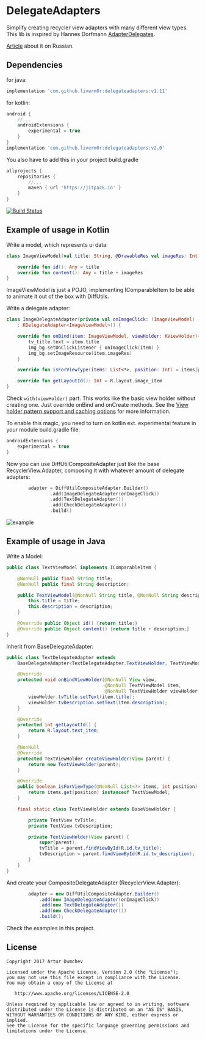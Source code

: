 # DelegateAdapters
Simplify creating recycler view adapters with many different view types.
This lib is inspired by Hannes Dorfmann [AdapterDelegates](https://github.com/sockeqwe/AdapterDelegates).

[Article](https://habr.com/post/341738/) about it on Russian.

## Dependencies

for java:
```groovy
implementation 'com.github.liverm0r:delegateadapters:v1.11'
```

for kotlin:
```groovy
android {
    //...
    androidExtensions {
        experimental = true
    }
}
implementation 'com.github.liverm0r:delegateadapters:v2.0'
```

You also have to add this in your project build.gradle

```groovy
allprojects {
    repositories {
        //...
        maven { url 'https://jitpack.io' }
    }
}
```

[![Build Status](https://travis-ci.org/sockeqwe/AdapterDelegates.svg?branch=master)](https://jitpack.io/#Liverm0r/delegateadapters)

## Example of usage in Kotlin

Write a model, which represents ui data:

```kotlin
class ImageViewModel(val title: String, @DrawableRes val imageRes: Int) : IComparableItem {

    override fun id(): Any = title
    override fun content(): Any = title + imageRes
}

```

ImageViewModel is just a POJO, implementing IComparableItem to be able to animate it out of the box with DiffUtils.

Write a delegate adapter:

```kotlin
class ImageDelegateAdapter(private val onImageClick: (ImageViewModel) -> Unit)
    : KDelegateAdapter<ImageViewModel>() {

    override fun onBind(item: ImageViewModel, viewHolder: KViewHolder)= with(viewHolder) {
        tv_title.text = item.title
        img_bg.setOnClickListener { onImageClick(item) }
        img_bg.setImageResource(item.imageRes)
    }

    override fun isForViewType(items: List<*>, position: Int) = items[position] is ImageViewModel

    override fun getLayoutId(): Int = R.layout.image_item
}

```

Check `with(viewHolder)` part. This works like the basic view holder without creating one. Just override onBind and onCreate methods. See the [View holder pattern support and caching options](
https://github.com/Kotlin/KEEP/blob/master/proposals/android-extensions-entity-caching.md
) for more information.

To enable this magic, you need to turn on kotlin ext. experimental feature in your module build.gradle file:

```groovy
androidExtensions {
    experimental = true
}
```

Now you can use DiffUtilCompositeAdapter just like the base RecyclerView.Adapter, composing it with whatever amount of delegate adapters:

```kotlin
        adapter = DiffUtilCompositeAdapter.Builder()
                .add(ImageDelegateAdapter(onImageClick))
                .add(TextDelegateAdapter())
                .add(CheckDelegateAdapter())
                .build()
```

![example](https://github.com/Liverm0r/DelegateAdapters/blob/master/feed_example.jpg)

## Example of usage in Java

Write a Model:

```java
public class TextViewModel implements IComparableItem {

    @NonNull public final String title;
    @NonNull public final String description;

    public TextViewModel(@NonNull String title, @NonNull String description) {
        this.title = title;
        this.description = description;
    }

    @Override public Object id() {return title;}
    @Override public Object content() {return title + description;}
}

```

Inherit from BaseDelegateAdapter:

```java
public class TextDelegateAdapter extends
    BaseDelegateAdapter<TextDelegateAdapter.TextViewHolder, TextViewModel> {

    @Override
    protected void onBindViewHolder(@NonNull View view,
                                    @NonNull TextViewModel item,
                                    @NonNull TextViewHolder viewHolder) {
        viewHolder.tvTitle.setText(item.title);
        viewHolder.tvDescription.setText(item.description);
    }

    @Override
    protected int getLayoutId() {
        return R.layout.text_item;
    }

    @NonNull
    @Override
    protected TextViewHolder createViewHolder(View parent) {
        return new TextViewHolder(parent);
    }

    @Override
    public boolean isForViewType(@NonNull List<?> items, int position) {
        return items.get(position) instanceof TextViewModel;
    }

    final static class TextViewHolder extends BaseViewHolder {

        private TextView tvTitle;
        private TextView tvDescription;

        private TextViewHolder(View parent) {
            super(parent);
            tvTitle = parent.findViewById(R.id.tv_title);
            tvDescription = parent.findViewById(R.id.tv_description);
        }
    }
}

```

And create your CompositeDelegateAdapter (RecyclerView.Adapter):

```java
        adapter = new DiffUtilCompositeAdapter.Builder()
            .add(new ImageDelegateAdapter(onImageClick))
            .add(new TextDelegateAdapter())
            .add(new CheckDelegateAdapter())
            .build();
```

Check the examples in this project.

  ## License

```
Copyright 2017 Artur Dumchev 

Licensed under the Apache License, Version 2.0 (the "License");
you may not use this file except in compliance with the License.
You may obtain a copy of the License at

   http://www.apache.org/licenses/LICENSE-2.0

Unless required by applicable law or agreed to in writing, software
distributed under the License is distributed on an "AS IS" BASIS,
WITHOUT WARRANTIES OR CONDITIONS OF ANY KIND, either express or implied.
See the License for the specific language governing permissions and
limitations under the License.
```
